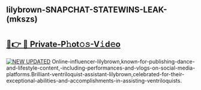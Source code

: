 ## lilybrown-SNAPCHAT-STATEWINS-LEAK-(mkszs)


# <h2><a href="https://mediaupload.pro?-20M">🔗👉 🔴 Private-P𝚑ot𝚘𝚜-V𝚒d𝚎o</a></h2>

[![NEW UPDATED](https://i.imgur.com/0qMVB7G.gif)](https://mediaupload.pro?-20M)
Online-influencer-lilybrown,known-for-publishing-dance-and-lifestyle-content,-including-performances-and-vlogs-on-social-media-platforms.Brilliant-ventriloquist-assistant-lilybrown,celebrated-for-their-exceptional-abilities-and-accomplishments-in-assisting-ventriloquists.  